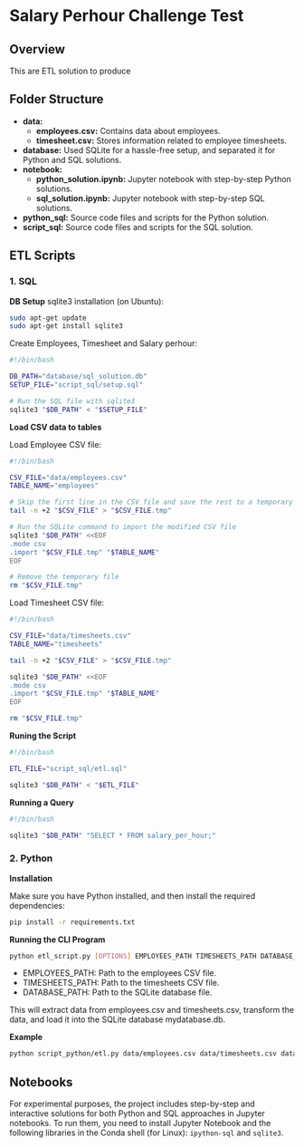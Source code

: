 # Salary Perhour Challenge Test


## Overview

This are ETL solution to produce 

## Folder Structure

- **data:**
  - **employees.csv:** Contains data about employees.
  - **timesheet.csv:** Stores information related to employee timesheets.
- **database:** Used SQLite for a hassle-free setup, and separated it for Python and SQL solutions.
- **notebook:**
  - **python_solution.ipynb:** Jupyter notebook with step-by-step Python solutions.
  - **sql_solution.ipynb:** Jupyter notebook with step-by-step SQL solutions.
- **python_sql:** Source code files and scripts for the Python solution.
- **script_sql:** Source code files and scripts for the SQL solution.

## ETL Scripts

### 1. SQL

**DB Setup**
sqlite3 installation (on Ubuntu):

```bash
sudo apt-get update
sudo apt-get install sqlite3
```

Create Employees, Timesheet and Salary perhour:

```bash
#!/bin/bash

DB_PATH="database/sql_solution.db"
SETUP_FILE="script_sql/setup.sql"

# Run the SQL file with sqlite3
sqlite3 "$DB_PATH" < "$SETUP_FILE"

```

**Load CSV data to tables**

Load Employee CSV file:

```bash
#!/bin/bash

CSV_FILE="data/employees.csv"
TABLE_NAME="employees"

# Skip the first line in the CSV file and save the rest to a temporary file
tail -n +2 "$CSV_FILE" > "$CSV_FILE.tmp"

# Run the SQLite command to import the modified CSV file
sqlite3 "$DB_PATH" <<EOF
.mode csv
.import "$CSV_FILE.tmp" "$TABLE_NAME"
EOF

# Remove the temporary file
rm "$CSV_FILE.tmp"
```

Load Timesheet CSV file:

```bash
#!/bin/bash

CSV_FILE="data/timesheets.csv"
TABLE_NAME="timesheets"

tail -n +2 "$CSV_FILE" > "$CSV_FILE.tmp"

sqlite3 "$DB_PATH" <<EOF
.mode csv
.import "$CSV_FILE.tmp" "$TABLE_NAME"
EOF

rm "$CSV_FILE.tmp"
```

**Runing the Script**

```bash
#!/bin/bash

ETL_FILE="script_sql/etl.sql"

sqlite3 "$DB_PATH" < "$ETL_FILE"

```

**Running a Query**
```bash
#!/bin/bash

sqlite3 "$DB_PATH" "SELECT * FROM salary_per_hour;"
```

### 2. Python


**Installation**

Make sure you have Python installed, and then install the required dependencies:

```bash
pip install -r requirements.txt
```

**Running the CLI Program**

```bash
python etl_script.py [OPTIONS] EMPLOYEES_PATH TIMESHEETS_PATH DATABASE_PATH
```

- EMPLOYEES_PATH: Path to the employees CSV file.
- TIMESHEETS_PATH: Path to the timesheets CSV file.
- DATABASE_PATH: Path to the SQLite database file.

This will extract data from employees.csv and timesheets.csv, transform the data, and load it into the SQLite database mydatabase.db.

**Example**

```bash
python script_python/etl.py data/employees.csv data/timesheets.csv database/python_solution.db
```


## Notebooks

For experimental purposes, the project includes step-by-step and interactive solutions for both Python and SQL approaches in Jupyter notebooks. To run them, you need to install Jupyter Notebook and the following libraries in the Conda shell (for Linux): `ipython-sql` and `sqlite3`.

